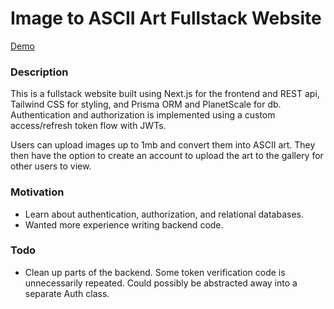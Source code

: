 # Image to ASCII Art Fullstack Website

<a href="https://ascii-art-converter-eight.vercel.app/" target="_blank">Demo</a>

### Description
This is a fullstack website built using Next.js for the frontend and REST api, Tailwind CSS for styling, and Prisma ORM and PlanetScale for db. Authentication and authorization is implemented using a custom access/refresh token flow with JWTs.

Users can upload images up to 1mb and convert them into ASCII art. They then have the option to create an account to upload the art to the gallery for other users to view.

### Motivation
 - Learn about authentication, authorization, and relational databases.
 - Wanted more experience writing backend code.

### Todo
 - Clean up parts of the backend. Some token verification code is unnecessarily repeated. Could possibly be abstracted away into a separate Auth class.


